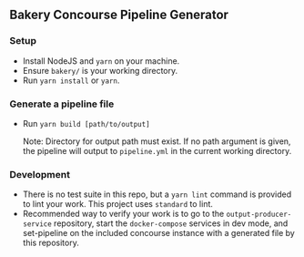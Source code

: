 ## Bakery Concourse Pipeline Generator

### Setup
- Install NodeJS and `yarn` on your machine.
- Ensure `bakery/` is your working directory.
- Run `yarn install` or `yarn`.

### Generate a pipeline file
- Run `yarn build [path/to/output]`
  
  Note: Directory for output path must exist. If no path argument is given, the pipeline will output to `pipeline.yml` in the current working directory.

### Development
- There is no test suite in this repo, but a `yarn lint` command is provided to lint your work. This project uses `standard` to lint.
- Recommended way to verify your work is to go to the `output-producer-service` repository, start the `docker-compose` services in dev mode, and set-pipeline on the included concourse instance with a generated file by this repository.